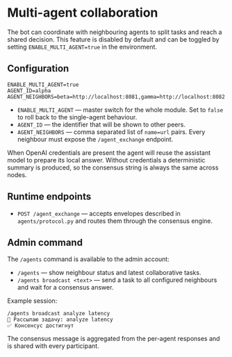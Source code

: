 # Multi-agent collaboration

The bot can coordinate with neighbouring agents to split tasks and reach a
shared decision. This feature is disabled by default and can be toggled by
setting `ENABLE_MULTI_AGENT=true` in the environment.

## Configuration

```
ENABLE_MULTI_AGENT=true
AGENT_ID=alpha
AGENT_NEIGHBORS=beta=http://localhost:8081,gamma=http://localhost:8082
```

* `ENABLE_MULTI_AGENT` — master switch for the whole module. Set to `false` to
  roll back to the single-agent behaviour.
* `AGENT_ID` — the identifier that will be shown to other peers.
* `AGENT_NEIGHBORS` — comma separated list of `name=url` pairs. Every neighbour
  must expose the `/agent_exchange` endpoint.

When OpenAI credentials are present the agent will reuse the assistant model to
prepare its local answer. Without credentials a deterministic summary is
produced, so the consensus string is always the same across nodes.

## Runtime endpoints

* `POST /agent_exchange` — accepts envelopes described in
  `agents/protocol.py` and routes them through the consensus engine.

## Admin command

The `/agents` command is available to the admin account:

* `/agents` — show neighbour status and latest collaborative tasks.
* `/agents broadcast <text>` — send a task to all configured neighbours and
  wait for a consensus answer.

Example session:

```
/agents broadcast analyze latency
📡 Рассылаю задачу: analyze latency
✅ Консенсус достигнут
```

The consensus message is aggregated from the per-agent responses and is shared
with every participant.
